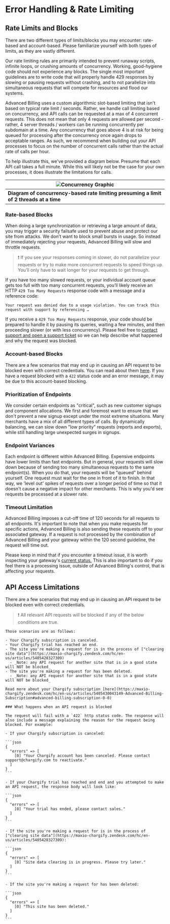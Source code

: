 # Error Handling & Rate Limiting

## Rate Limits and Blocks

There are two different types of limits/blocks you may encounter: rate-based and account-based. Please familiarize yourself with both types of limits, as they are vastly different.

Our rate limiting rules are primarily intended to prevent runaway scripts, infinite loops, or crushing amounts of concurrency. Working, good-hygiene code should not experience any blocks. The single most important guidelines are to write code that will properly handle 429 responses by slowing or pausing requests without crashing, and to not parallelize into simultaneous requests that will compete for resources and flood our systems.

Advanced Billing uses a custom algorithmic slot-based limiting that isn't based on typical rate limit / seconds. Rather, we handle call limiting based on concurrency, and API calls can be requested at a max of 4 concurrent requests. This does not mean that only 4 requests are allowed per second - rather, 4 server threads / workers can be running concurrently per subdomain at a time. Any concurrency that goes above 4 is at risk for being queued for processing after the concurrency once again drops to acceptable ranges. As such, we recommend when building out your API processes to focus on the number of concurrent calls rather than the actual rate of calls per hour.

To help illustrate this, we've provided a diagram below. Presume that each API call takes a full minute. While this will likely not be the case for your own processes, it does illustrate the limitations for calls.

| ![Concurrency Graphic](static/images/about-the-api/concurrency_graphic.jpg)             |
| --------------------------------------------------------------------------------------- |
| **Diagram of concurrency-based rate limiting presuming a limit of 2 threads at a time** |

### Rate-based Blocks

When doing a large synchronization or retrieving a large amount of data, you may trigger a security failsafe used to prevent abuse and protect our site from attacks. We don’t want to block small bursts in usage. So instead of immediately rejecting your requests, Advanced Billing will slow and throttle requests.

> ❗️ If you see your responses coming in slower, do not parallelize your requests or try to make more concurrent requests to speed things up. You’ll only have to wait longer for your requests to get through.

If you have too many slowed requests, or your individual account queue gets too full with too many concurrent requests, you’ll likely receive an HTTP `429 Too Many Requests` response code with a message and a reference code:

`Your request was denied due to a usage violation. You can track this request with support by referencing …`

If you receive a `429 Too Many Requests` response, your code should be prepared to handle it by pausing its queries, waiting a few minutes, and then proceeding slower (or with less concurrency). Please feel free to [contact support and open a support ticket](https://maxio-chargify.zendesk.com/hc/en-us/requests/new) so we can help describe what happened and why the request was blocked.

### Account-based Blocks

There are a few scenarios that may end up in causing an API request to be blocked even with correct credentials. You can read about them [here](#api-access-limitations). If you have a request blocked with a `422` status code and an error message, it may be due to this account-based blocking.

### Prioritization of Endpoints

We consider certain endpoints as "critical", such as new customer signups and component allocations. We first and foremost want to ensure that we don't prevent a new signup except under the most extreme situations. Many merchants have a mix of all different types of calls. By dynamically balancing, we can slow down "low priority" requests (reports and exports), while still handling large unexpected surges in signups.

### Endpoint Variances

Each endpoint is different within Advanced Billing. Expensive endpoints have lower limits than fast endpoints. But in general, your requests will slow down because of sending too many simultaneous requests to the same endpoint(s). When you do that, your requests will be "queued" behind yourself. One request must wait for the one in front of it to finish. In that way, we 'level out' spikes of requests over a longer period of time so that it doesn't cause a negative impact for other merchants. This is why you'd see requests be processed at a slower rate.

### Timeout Limitation

Advanced Billing imposes a cut-off time of 120 seconds for all requests to all endpoints. It's important to note that when you make requests for specific actions, Advanced Billing is also sending these requests off to your associated gateway. If a request is not processed by the combination of Advanced Billing and your gateway within the 120 second guideline, the request will time out.

Please keep in mind that if you encounter a timeout issue, it is worth inspecting your gateway's [current status.](https://maxio-chargify.zendesk.com/hc/en-us/articles/5404860594189) This is also important to do if you feel there is a processing issue, outside of Advanced Billing's control, that is affecting your requests.

## API Access Limitations

There are a few scenarios that may end up in causing an API request to be blocked even with correct credentials.

> ❗️ All relevant API requests will be blocked if any of the below conditions are true.

    Those scenarios are as follows:

    - Your Chargify subscription is canceled.
    - Your Chargify trial has reached an end.
    - The site you're making a request for is in the process of ["clearing site data"](https://maxio-chargify.zendesk.com/hc/en-us/articles/5405428327309)
      - _Note: any API request for another site that is in a good state will NOT be blocked_
    - The site you're making a request for has been deleted.
      - _Note: any API request for another site that is in a good state will NOT be blocked_

    Read more about your Chargify subscription [here](https://maxio-chargify.zendesk.com/hc/en-us/articles/5405430043149-Advanced-Billing-Subscription#advanced-billing-subscription-0-0)

    ### What happens when an API request is blocked

    The request will fail with a `422` http status code. The response will also include a message explaining the reason for the request being blocked. For example:

    - If your Chargify subscription is canceled:

    ```json
    {
      "errors" => [
        [0] "Your Chargify account has been canceled. Please contact support@chargify.com to reactivate."
      ]
    }
    ```

    - If your Chargify trial has reached and end and you attempted to make an API request, the response body will look like:

    ```json
    {
      "errors" => [
        [0] "Your trial has ended, please contact sales."
      ]
    }
    ```

    - If the site you're making a request for is in the process of ["clearing site data"](https://maxio-chargify.zendesk.com/hc/en-us/articles/5405428327309):

    ```json
    {
      "errors" => [
        [0] "Site data clearing is in progress. Please try later."
      ]
    }
    ```

    - If the site you're making a request for has been deleted:

    ```json
    {
      "errors" => [
        [0] "This site has been deleted."
      ]
    }
    ```
